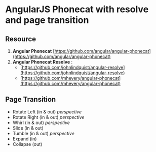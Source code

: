 # AngularJS Phonecat with resolve and page transition

## Resource

1. **Angular Phonecat** [https://github.com/angular/angular-phonecat](https://github.com/angular/angular-phonecat)
2. **Angular Phonecat Resolve** :
    + [https://github.com/johnlindquist/angular-resolve](https://github.com/johnlindquist/angular-resolve)
    + [https://github.com/mhevery/angular-phonecat](https://github.com/mhevery/angular-phonecat)


## Page Transition

+ Rotate Left (in & out) *perspective*
+ Rotate Right (in & out) *perspective*
+ Whirl (in & out) *perspective*
+ Slide (in & out)
+ Tumble (in & out) *perspective*
+ Expand (in)
+ Collapse (out)